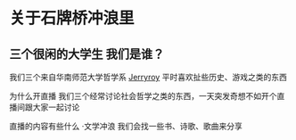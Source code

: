 
关于石牌桥冲浪里
================
三个很闲的大学生
我们是谁？
--------
我们三个来自华南师范大学哲学系
[Jerryroy](https://space.bilibili.com/11905232) 平时喜欢扯些历史、游戏之类的东西   
                                                                       
为什么开直播
我们三个经常讨论社会哲学之类的东西，一天突发奇想不如开个直播间跟大家一起讨论

直播的内容有些什么
·文学冲浪
我们会找一些书、诗歌、歌曲来分享
